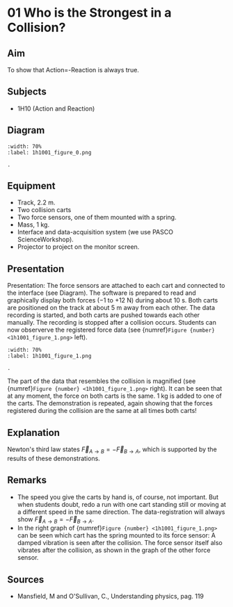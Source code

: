 # 01 Who is the Strongest in a Collision? 
 
  
## Aim   
 To show that Action=-Reaction is always true.    
  
## Subjects   
* 1H10 (Action and Reaction)   

## Diagram
   
```{figure} figures/figure_0.png
:width: 70%  
:label: 1h1001_figure_0.png  

. 
```

## Equipment
- Track, $2.2 \mathrm{~m}$.
- Two collision carts
- Two force sensors, one of them mounted with a spring.
- Mass, $1 \mathrm{~kg}$.
- Interface and data-acquisition system (we use PASCO ScienceWorkshop).
- Projector to project on the monitor screen.
    
  
## Presentation   
Presentation: The force sensors are attached to each cart and connected to the interface (see Diagram). The software is prepared to read and graphically display both forces $(-1$ to $+12 \mathrm{~N})$ during about $10 \mathrm{~s}$. Both carts are positioned on the track at about $5 \mathrm{~m}$ away from each other. The data recording is started, and both carts are pushed towards each other manually. The recording is stopped after a collision occurs. Students can now observerve the registered force data (see {numref}`Figure {number} <1h1001_figure_1.png>` left).  

```{figure} figures/figure_1.png
:width: 70%  
:label: 1h1001_figure_1.png  

. 
```

The part of the data that resembles the collision is magnified (see {numref}`Figure {number} <1h1001_figure_1.png>` right). It can be seen that at any moment, the force on both carts is the same. $1 \mathrm{~kg}$ is added to one of the carts. The demonstration is repeated, again showing that the forces registered during the collision are the same at all times both carts!    
  
## Explanation   
Newton's third law states $\vec{F}_{A \rightarrow B}=-\vec{F}_{B \rightarrow A}$, which is supported by the results of these demonstrations.   
  
## Remarks
- The speed you give the carts by hand is, of course, not important. But when students doubt, redo a run with one cart standing still or moving at a different speed in the same direction. The data-registration will always show $\vec{F}_{A \rightarrow B}=-\vec{F}_{B \rightarrow A}$.
- In the right graph of {numref}`Figure {number} <1h1001_figure_1.png>` can be seen which cart has the spring mounted to its force sensor: A damped vibration is seen after the collision. The force sensor itself also vibrates after the collision, as shown in the graph of the other force sensor.
   
  
## Sources
 *  Mansfield, M and O'Sullivan, C., Understanding physics, pag. 119
  
